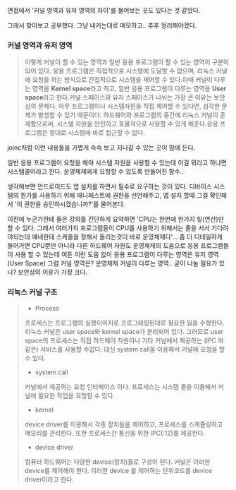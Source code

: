 면접에서 '커널 영역과 유저 영역의 차이'를 물어보는 곳도 있다는 것 같았다.

그래서 찾아보고 공부했다. 그냥 내키는대로 메모하고.. 추후 정리해야겠다.



### 커널 영역과 유저 영역

> 이렇게 커널이 할 수 있는 영역과 일반 응용 프로그램이 할 수 있는 영역이 구분이 되어 있다. 응용 프로그램은 직접적으로 시스템에 도달할 수 없으며, 리눅스 커널에 요청을 하는 방식으로 간접적으로 시스템을 제어할 수 있다.이때 커널이 다루는 영역을 **Kernel space**라고 하고, 일반 응용 프로그램이 다루는 영역을 **User space**라고 한다.커널 스페이스와 유저 스페이스가 나뉘는 가장 큰 이유는 보안상의 문제다. 아무 프로그램이나 시스템자원을 직접 제어할 수 있다면, 심각한 문제가 발생할 수 있기 때문이다. 하드웨어와 프로그램의 중간에 리눅스 커널이 존재함으로써, 시스템 자원을 안전하고 효율적으로 사용할 수 있게 해준다.응용 프로그램은 절대로 시스템에 바로 접근할 수 없다.

joinc처럼 이런 내용들을 가볍게 슥슥 보고 지나갈 수 있는 곳이 맘에 든다.



일반 응용 프로그램이 요청을 해야 시스템 자원을 사용할 수 있는데 이걸 뭐라고 하냐면 시스템콜이라고 한다. 운영체제에게 요청할 수 있도록 만들어진 함수..

생각해보면 안드로이드도 앱 설치를 하면서 필수로 요구하는 것이 있다. 디바이스 시스템의 뭔가를 사용하기 위해 매니페스트에 권한을 선언해주고, 앱 설치 할때 그걸 확인해서 '이 권한을 승인하시겠습니까?'를 물어본다.

이전에 누군가한테 들은 강의를 간단하게 요약하면 'CPU는 한번에 한가지 일(연산)만 할 수 있다. 그래서 여러가지 프로그램들이 CPU를 사용하기 위해서는 줄을 서서 기다려야되는데 얘네한테 스케줄을 정해서 돌리는것이 바로 운영체제다'... 좀 더 디테일하게 들어가면 CPU뿐만 아니라 다른 하드웨어 자원도 운영체제의 도움으로 응용 프로그램들이 사용 할 수 있는데 여튼 이런 도움 없이 응용 프로그램이 다루는 영역은 유저 영역 (User Space)
그럼 커널 영역은? 운영체제 커널이 다루는 영역.. 굳이 나눌 필요가 있나? 보안상의 이유가 가장 크다.



### 리눅스 커널 구조

> - Process
>
> 프로세스는 프로그램의 실행이미지로 프로그래밍된데로 필요한 일을 수행한다. 리눅스 커널은 user space와 kernel space가 분리되어 있다. 그러므로 user space의 프로세스는 직접 하드웨어 자원이나 기타 커널에서 제공하는 (IPC 와 같은) 서비스를 사용할 수없다. 대신 system call을 이용해서 커널에 요청을 할 수 있다.
>
> - system call
>
> 커널에서 제공하는 요청 인터페이스 이다. 프로세스는 시스템 콜을 이용해서 커널에 필요한 작업을 요청할 수 있다.
>
> - kernel
>
> device driver를 이용해서 각종 장치들을 제어하고, 프로세스를 스케쥴링하고 메모리를 관리한다. 또한 프로세스간 통신을 위한 IPC(:12)를 제공한다.
>
> - device driver
>
> 컴퓨터 하드웨어는 다양한 device(장치)들로 구성이 된다. 커널은 이러한 device를 제어해야 한다. 이러한 device 를 제어하는 단위코드를 device driver이라고 한다.